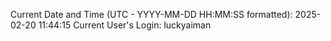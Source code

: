 Current Date and Time (UTC - YYYY-MM-DD HH:MM:SS formatted): 2025-02-20 11:44:15
Current User's Login: luckyaiman

